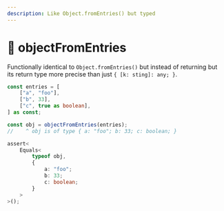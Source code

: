 ```yaml
---
description: Like Object.fromEntries() but typed
---
```


# 🌟 objectFromEntries

Functionally identical to `Object.fromEntries()` but instead of returning but its return type more precise than just `{ [k: sting]: any; }`.

```typescript
const entries = [
    ["a", "foo"],
    ["b", 33],
    ["c", true as boolean],
] as const;

const obj = objectFromEntries(entries);
//    ^ obj is of type { a: "foo"; b: 33; c: boolean; }

assert<
    Equals<
        typeof obj,
        {
            a: "foo";
            b: 33;
            c: boolean;
        }
    >
>();
```
